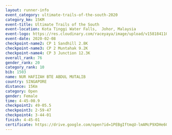 ```yaml
--- 
layout: runner-info 
event_category: ultimate-trails-of-the-south-2020 
category_km: 15KM 
event-title: Ultimate Trails of the South 
event-location: Kota Tinggi Water Falls,  Johor, Malaysia 
event-logo: https://res.cloudinary.com/raceyaya/image/upload/v1581841103/logo/2020/ultimate-trails-2020_i93dfj.jpg 
event-date: 2020-02-08 
checkpoint-name2: CP 1 Sandhill 2.8K 
checkpoint-name3: CP 2 Muntahak 9.2K 
checkpoint-name4: CP 3 Junction 12.3K 
overall_rank: 76
gender_rank: 20
category_rank: 10
bib: 1503
name: NUR HAFIZAH BTE ABDUL MUTALIB
country: SINGAPORE
distance: 15Km
category: Open
gender: Female
time: 4-45-00.9
checkpoint2: 49-05.5
checkpoint3: 2-59-47
checkpoint4: 3-44-01
finish: 4-45-01
certificate: https://drive.google.com/open?id=1PEBgIftmqU-lmAMcP9XDHe60x9PYsXJz
--- 
```

